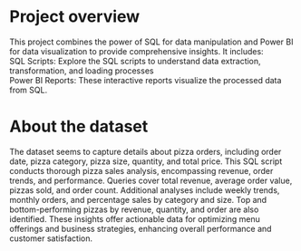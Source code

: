# Project overview
This project combines the power of SQL for data manipulation and Power BI for data visualization to provide comprehensive insights.  It includes: <br/>
SQL Scripts: Explore the SQL scripts to understand data extraction, transformation, and loading processes <br/>
Power BI Reports: These interactive reports visualize the processed data from SQL. <br/>

# About the dataset <br/>
The dataset seems to capture details about pizza orders, including order date, pizza category, pizza size, quantity, and total price.
This SQL script conducts thorough pizza sales analysis, encompassing revenue, order trends, and performance. Queries cover total revenue, average order value, pizzas sold, and order count. Additional analyses include weekly trends, monthly orders, and percentage sales by category and size. Top and bottom-performing pizzas by revenue, quantity, and order are also identified. These insights offer actionable data for optimizing menu offerings and business strategies, enhancing overall performance and customer satisfaction.


